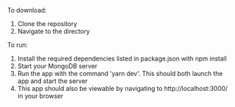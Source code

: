 

To download:

1. Clone the repository
2. Navigate to the directory

To run:

1. Install the required dependencies listed in package.json with npm install
2. Start your MongoDB server
2. Run the app with the command 'yarn dev'. This should both launch the app and start the server
3. This app should also be viewable by navigating to http://localhost:3000/ in your browser
